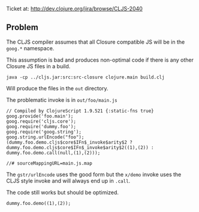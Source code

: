 Ticket at: http://dev.clojure.org/jira/browse/CLJS-2040

## Problem

The CLJS compiler assumes that all Closure compatible JS will be in the `goog.*` namespace.

This assumption is bad and produces non-optimal code if there is any other Closure JS files in a build.

```
java -cp ../cljs.jar:src:src-closure clojure.main build.clj
```

Will produce the files in the `out` directory.

The problematic invoke is in `out/foo/main.js`


```
// Compiled by ClojureScript 1.9.521 {:static-fns true}
goog.provide('foo.main');
goog.require('cljs.core');
goog.require('dummy.foo');
goog.require('goog.string');
goog.string.urlEncode("foo");
(dummy.foo.demo.cljs$core$IFn$_invoke$arity$2 ? dummy.foo.demo.cljs$core$IFn$_invoke$arity$2((1),(2)) : dummy.foo.demo.call(null,(1),(2)));

//# sourceMappingURL=main.js.map
```

The `gstr/urlEncode` uses the good form but the `x/demo` invoke uses the CLJS style invoke and will always end up in `.call`.

The code still works but should be optimized.

```
dummy.foo.demo((1),(2));
```
